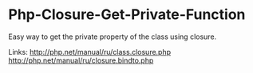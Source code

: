Php-Closure-Get-Private-Function
================================

Easy way to get the private property of the class using closure.

Links:
http://php.net/manual/ru/class.closure.php
http://php.net/manual/ru/closure.bindto.php
